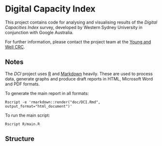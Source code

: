 
Digital Capacity Index
========================

This project contains code for analysing and visualising
results of the *Digital Capacities Index* survey, developed by
Western Sydney University in conjunction with Google Australia.

For further information, please contact the project team at the [Young and Well CRC](http://www.uws.edu.au/ics/research/projects/yawcrc).


## Notes

The *DCI* project uses [R](https://www.r-project.org/) and [Markdown](https://daringfireball.net/projects/markdown/) heavily. These are used to process data, generate graphs and produce draft reports in HTML, Microsoft Word and PDF formats.


To generate the main report in all formats:

```
Rscript -e 'rmarkdown::render("doc/DCI.Rmd", output_format="html_document")' 
```

To run the main script:

```
Rscript R/main.R
```


## Structure
